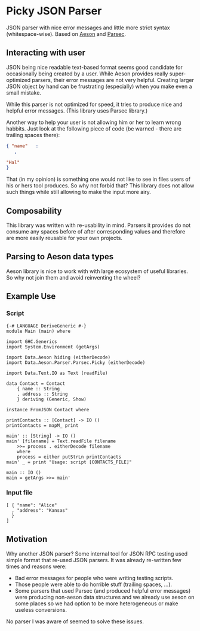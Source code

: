 Picky JSON Parser
=================

JSON parser with nice error messages and little
more strict syntax (whitespace-wise). Based on
[Aeson](http://hackage.haskell.org/package/aeson) and
[Parsec](http://hackage.haskell.org/package/parsec).

Interacting with user
---------------------

JSON being nice readable text-based format seems good candidate
for occasionally being created by a user. While Aeson provides really
super-optimized parsers, their error messages are not very helpful.
Creating larger JSON object by hand can be frustrating (especially)
when you make even a small mistake.

While this parser is not optimized for speed, it tries to produce
nice and helpful error messages. (This library uses Parsec library.)

Another way to help your user is not allowing him or her to
learn wrong habbits. Just look at the following piece of code (be
warned - there are trailing spaces there):

~~~ .json
{ "name"   :   
   ,   

"Hal"
}
~~~

That (in my opinion) is something one would not like to see in files
users of his or hers tool produces. So why not forbid that? This
library does not allow such things while still allowing to make
the input more airy.

Composability
-------------

This library was written with re-usability in mind. Parsers it
provides do not consume any spaces before of after corresponding
values and therefore are more easily reusable for your own projects.

Parsing to Aeson data types
---------------------------

Aeson library is nice to work with with large ecosystem of useful
libraries. So why not join them and avoid reinventing the wheel?

Example Use
-----------

### Script

~~~ { .haskell }
{-# LANGUAGE DeriveGeneric #-}
module Main (main) where

import GHC.Generics
import System.Environment (getArgs)

import Data.Aeson hiding (eitherDecode)
import Data.Aeson.Parser.Parsec.Picky (eitherDecode)

import Data.Text.IO as Text (readFile)

data Contact = Contact
    { name :: String
    , address :: String
    } deriving (Generic, Show)

instance FromJSON Contact where

printContacts :: [Contact] -> IO ()
printContacts = mapM_ print

main' :: [String] -> IO ()
main' [filename] = Text.readFile filename
    >>= process . eitherDecode filename
    where
    process = either putStrLn printContacts
main' _ = print "Usage: script [CONTACTS_FILE]"

main :: IO ()
main = getArgs >>= main'
~~~

### Input file

~~~ { .json }
[ { "name": "Alice"
  , "address": "Kansas"
  }
]
~~~

Motivation
----------

Why another JSON parser? Some internal tool for
JSON RPC testing used simple format that re-used JSON parsers.
It was already re-written few times and reasons were:

* Bad error messages for people who were writing testing scripts.
* Those people were able to do horrible stuff (trailing spaces, ...).
* Some parsers that used Parsec (and produced helpful error messages)
  were producing non-aeson data structures and we already use
  aeson on some places so we had option to be more heterogeneous
  or make useless conversions.

No parser I was aware of seemed to solve these issues.
